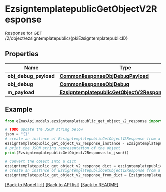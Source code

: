 # EzsigntemplatepublicGetObjectV2Response

Response for GET /2/object/ezsigntemplatepublic/{pkiEzsigntemplatepublicID}

## Properties

Name | Type | Description | Notes
------------ | ------------- | ------------- | -------------
**obj_debug_payload** | [**CommonResponseObjDebugPayload**](CommonResponseObjDebugPayload.md) |  | 
**obj_debug** | [**CommonResponseObjDebug**](CommonResponseObjDebug.md) |  | [optional] 
**m_payload** | [**EzsigntemplatepublicGetObjectV2ResponseMPayload**](EzsigntemplatepublicGetObjectV2ResponseMPayload.md) |  | 

## Example

```python
from eZmaxApi.models.ezsigntemplatepublic_get_object_v2_response import EzsigntemplatepublicGetObjectV2Response

# TODO update the JSON string below
json = "{}"
# create an instance of EzsigntemplatepublicGetObjectV2Response from a JSON string
ezsigntemplatepublic_get_object_v2_response_instance = EzsigntemplatepublicGetObjectV2Response.from_json(json)
# print the JSON string representation of the object
print(EzsigntemplatepublicGetObjectV2Response.to_json())

# convert the object into a dict
ezsigntemplatepublic_get_object_v2_response_dict = ezsigntemplatepublic_get_object_v2_response_instance.to_dict()
# create an instance of EzsigntemplatepublicGetObjectV2Response from a dict
ezsigntemplatepublic_get_object_v2_response_from_dict = EzsigntemplatepublicGetObjectV2Response.from_dict(ezsigntemplatepublic_get_object_v2_response_dict)
```
[[Back to Model list]](../README.md#documentation-for-models) [[Back to API list]](../README.md#documentation-for-api-endpoints) [[Back to README]](../README.md)



